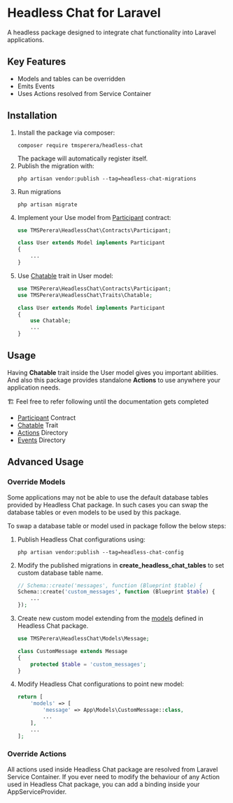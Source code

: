 # Headless Chat for Laravel

A headless package designed to integrate chat functionality into Laravel applications.

## Key Features

 - Models and tables can be overridden 
 - Emits Events
 - Uses Actions resolved from Service Container

## Installation

1. Install the package via composer:
    ```
    composer require tmsperera/headless-chat
    ```
    The package will automatically register itself.
2. Publish the migration with:
    ```
    php artisan vendor:publish --tag=headless-chat-migrations
    ```
3. Run migrations
    ```
    php artisan migrate
    ```
4. Implement your Use model from [Participant]([Chatable](/package/src/Contracts/Participant.php)) contract:
    ```php
    use TMSPerera\HeadlessChat\Contracts\Participant;
    
    class User extends Model implements Participant
    {
        ...
    }
    ```
5. Use [Chatable](/package/src/Traits/Chatable.php) trait in User model:
    ```php
    use TMSPerera\HeadlessChat\Contracts\Participant;
    use TMSPerera\HeadlessChat\Traits\Chatable;
    
    class User extends Model implements Participant
    {
        use Chatable;
        ...
    }
    ```
   
## Usage
Having **Chatable** trait inside the User model gives you important abilities. And also this package provides standalone **Actions** to use anywhere your application needs.

🏗️ Feel free to refer following until the documentation gets completed

- [Participant](/package/src/Contracts/Participant.php) Contract
- [Chatable](/package/src/Traits/Chatable.php) Trait
- [Actions](package/src/Actions) Directory
- [Events](package/src/Events) Directory

## Advanced Usage

### Override Models

Some applications may not be able to use the default database tables provided by Headless Chat package. In such cases you can swap the database tables or even models to be used by this package. 

To swap a database table or model used in package follow the below steps:

1. Publish Headless Chat configurations using:
    ```
    php artisan vendor:publish --tag=headless-chat-config
    ```
2. Modify the published migrations in **create_headless_chat_tables** to set custom database table name.
    ```php
    // Schema::create('messages', function (Blueprint $table) {
    Schema::create('custom_messages', function (Blueprint $table) {
        ...
    });
    ```
3. Create new custom model extending from the [models](/package/src/Models) defined in Headless Chat package.
    ```php
    use TMSPerera\HeadlessChat\Models\Message;
    
    class CustomMessage extends Message
    {
        protected $table = 'custom_messages';
    }
    ```
4. Modify Headless Chat configurations to point new model:
    ```php
    return [
        'models' => [
            'message' => App\Models\CustomMessage::class,
            ...
        ],
        ...
    ];
    ```
   
### Override Actions

All actions used inside Headless Chat package are resolved from Laravel Service Container. If you ever need to modify the behaviour of any Action used in Headless Chat package, you can add a binding inside your AppServiceProvider.
